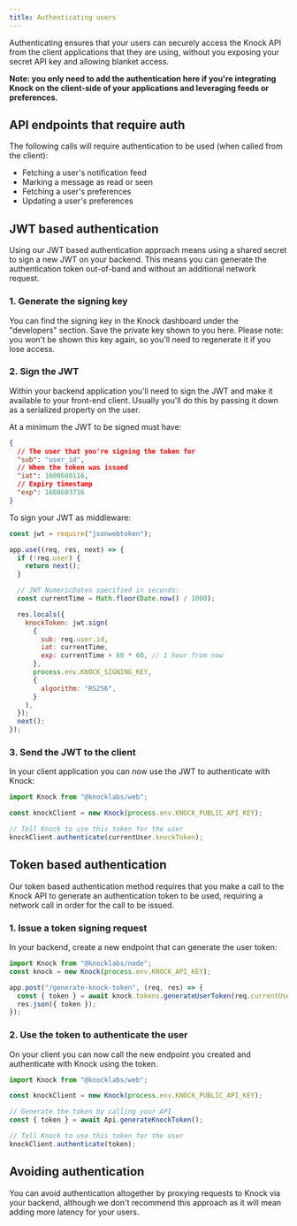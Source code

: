 ```yaml
---
title: Authenticating users
---
```


Authenticating ensures that your users can securely access the Knock API from the client
applications that they are using, without you exposing your secret API key and allowing blanket
access.

**Note: you only need to add the authentication here if you're integrating Knock on the client-side of
your applications and leveraging feeds or preferences.**

## API endpoints that require auth

The following calls will require authentication to be used (when called from the client):

- Fetching a user's notification feed
- Marking a message as read or seen
- Fetching a user's preferences
- Updating a user's preferences

## JWT based authentication

Using our JWT based authentication approach means using a shared secret to sign a new JWT on your
backend. This means you can generate the authentication token out-of-band and without
an additional network request.

### 1. Generate the signing key

You can find the signing key in the Knock dashboard under the "developers" section. Save the private
key shown to you here. Please note: you won't be shown this key again, so you'll need to regenerate
it if you lose access.

### 2. Sign the JWT

Within your backend application you'll need to sign the JWT and make it available to your front-end
client. Usually you'll do this by passing it down as a serialized property on the user.

At a minimum the JWT to be signed must have:

```json
{
  // The user that you're signing the token for
  "sub": "user_id",
  // When the token was issued
  "iat": 1608600116,
  // Expiry timestamp
  "exp": 1608603716
}
```

To sign your JWT as middleware:

```js
const jwt = require("jsonwebtoken");

app.use((req, res, next) => {
  if (!req.user) {
    return next();
  }

  // JWT NumericDates specified in seconds:
  const currentTime = Math.floor(Date.now() / 1000);

  res.locals({
    knockToken: jwt.sign(
      {
        sub: req.user.id,
        iat: currentTime,
        exp: currentTime + 60 * 60, // 1 hour from now
      },
      process.env.KNOCK_SIGNING_KEY,
      {
        algorithm: "RS256",
      }
    ),
  });
  next();
});
```

### 3. Send the JWT to the client

In your client application you can now use the JWT to authenticate with Knock:

```js
import Knock from "@knocklabs/web";

const knockClient = new Knock(process.env.KNOCK_PUBLIC_API_KEY);

// Tell Knock to use this token for the user
knockClient.authenticate(currentUser.knockToken);
```

## Token based authentication

Our token based authentication method requires that you make a call to the Knock API to generate
an authentication token to be used, requiring a network call in order for the call to be issued.

### 1. Issue a token signing request

In your backend, create a new endpoint that can generate the user token:

```js
import Knock from "@knocklabs/node";
const knock = new Knock(process.env.KNOCK_API_KEY);

app.post("/generate-knock-token", (req, res) => {
  const { token } = await knock.tokens.generateUserToken(req.currentUser.id);
  res.json({ token });
});
```

### 2. Use the token to authenticate the user

On your client you can now call the new endpoint you created and authenticate with Knock
using the token.

```js
import Knock from "@knocklabs/web";

const knockClient = new Knock(process.env.KNOCK_PUBLIC_API_KEY);

// Generate the token by calling your API
const { token } = await Api.generateKnockToken();

// Tell Knock to use this token for the user
knockClient.authenticate(token);
```

## Avoiding authentication

You can avoid authentication altogether by proxying requests to Knock via your backend,
although we don't recommend this approach as it will mean adding more latency for your users.
